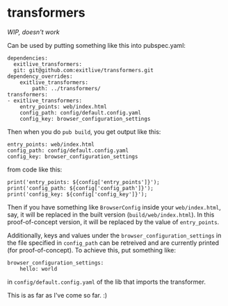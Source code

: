 # transformers

*WIP, doesn't work*

Can be used by putting something like this into pubspec.yaml:
```
dependencies:
  exitlive_transformers:
  git: git@github.com:exitlive/transformers.git
dependency_overrides:
    exitlive_transformers:
        path: ../transformers/
transformers:
- exitlive_transformers:
    entry_points: web/index.html
    config_path: config/default.config.yaml
    config_key: browser_configuration_settings
```
Then when you do `pub build`, you get output like this:
```
entry_points: web/index.html
config_path: config/default.config.yaml
config_key: browser_configuration_settings
```
from code like this:
```
print('entry_points: ${config['entry_points']}');
print('config_path: ${config['config_path']}');
print('config_key: ${config['config_key']}');
```
Then if you have something like `BrowserConfig` inside your `web/index.html`,
say, it will be replaced in the built version (`build/web/index.html`). In this
proof-of-concept version, it will be replaced by the value of `entry_points`.

Additionally, keys and values under the `browser_configuration_settings` in the
file specified in `config_path` can be retreived and are currently printed
(for proof-of-concept). To achieve this, put something like:
```
browser_configuration_settings:
    hello: world
```
in `config/default.config.yaml` of the lib that imports the transformer.

This is as far as I've come so far. :)
